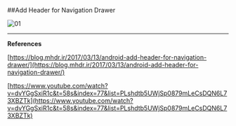 ##Add Header for Navigation Drawer

![01](https://raw.githubusercontent.com/mhdr/AndroidSamples/master/046/images/01.png  "01")

***

**References**

[https://blog.mhdr.ir/2017/03/13/android-add-header-for-navigation-drawer/](https://blog.mhdr.ir/2017/03/13/android-add-header-for-navigation-drawer/) 

[https://www.youtube.com/watch?v=dvYGgSxiR1c&t=58s&index=77&list=PLshdtb5UWjSp0879mLeCsDQN6L73XBZTk](https://www.youtube.com/watch?v=dvYGgSxiR1c&t=58s&index=77&list=PLshdtb5UWjSp0879mLeCsDQN6L73XBZTk) 